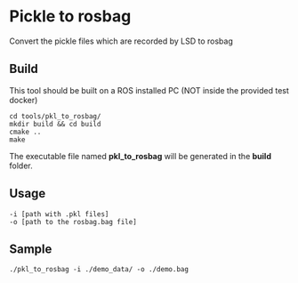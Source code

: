 # Pickle to rosbag

Convert the pickle files which are recorded by LSD to rosbag

## Build

This tool should be built on a ROS installed PC (NOT inside the provided test docker)

```shell
cd tools/pkl_to_rosbag/
mkdir build && cd build
cmake ..
make
```

The executable file named **pkl_to_rosbag** will be generated in the **build** folder.

## Usage

```
-i [path with .pkl files]
-o [path to the rosbag.bag file]
```

## Sample

```shell
./pkl_to_rosbag -i ./demo_data/ -o ./demo.bag
```



